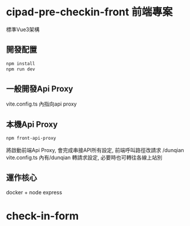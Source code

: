 # cipad-pre-checkin-front 前端專案

標準Vue3架構

## 開發配置

```sh
npm install
npm run dev
```

## 一般開發Api Proxy

vite.config.ts 內指向api proxy

## 本機Api Proxy

```sh
npm front-api-proxy
```

將啟動前端Api Proxy, 會完成串接API所有設定, 前端呼叫路徑改請求 /dunqian
vite.config.ts 內有/dunqian 轉請求設定, 必要時也可轉往各線上站別

## 運作核心

docker + node express
# check-in-form
